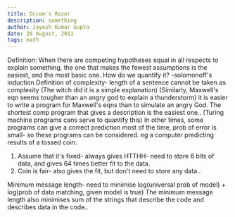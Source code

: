 ```yaml
---
title: Occom's Razor
description: something
author: Jayesh Kumar Gupta 
date: 28 August, 2011
tags: math
---
```


Definition: When there are competing hypotheses equal in all respects to explain something, the one that makes the fewest assumptions is the easiest, and the most basic one.
How do we quantify it? -solomonoff's induction
Definition of complexity- length of a sentence cannot be taken as complexity (The witch did it is a simple explanation)
(Similarly, Maxwell's eqn seems tougher than an angry god to explain a thunderstorm)
it is easier to write a program for Maxwell's eqns than to simulate an angry God.
The shortest comp program that gives a description is the easiest one..
(Turing machine programs cans serve to quantify this)
In other times, some programs can give a correct prediction most of the time, prob of error is small- so these programs can be considered. 
eg a computer predicting results of a tossed coin:
1. Assume that it's fixed- always gives HTTHH- need to store 6 bits of data, and gives 64 times better fit to the data.
2. Coin is fair- also gives the fit, but don't need to store any data..

Minimum message length- need to minimise log(universal prob of model) + log(prob of data matching, given model is true)
The minimum message length also minimises sum of the strings that describe the code and describes data in the code..
